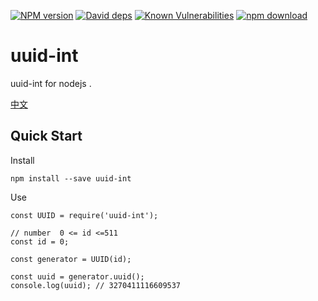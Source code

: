 [![NPM version][npm-image]][npm-url]
[![David deps][david-image]][david-url]
[![Known Vulnerabilities][snyk-image]][snyk-url]
[![npm download][download-image]][download-url]

[npm-image]: https://img.shields.io/npm/v/uuid-int.svg?style=flat-square
[npm-url]: https://npmjs.org/package/uuid-int
[travis-image]: https://img.shields.io/travis/wbget/uuid-int.svg?style=flat-square
[travis-url]: https://travis-ci.org/wbget/uuid-int
[codecov-image]: https://img.shields.io/codecov/c/github/wbget/uuid-int.svg?style=flat-square
[codecov-url]: https://codecov.io/github/wbget/uuid-int?branch=master
[david-image]: https://img.shields.io/david/wbget/uuid-int.svg?style=flat-square
[david-url]: https://david-dm.org/wbget/uuid-int
[snyk-image]: https://snyk.io/test/npm/uuid-int/badge.svg?style=flat-square
[snyk-url]: https://snyk.io/test/npm/uuid-int
[download-image]: https://img.shields.io/npm/dm/uuid-int.svg?style=flat-square
[download-url]: https://npmjs.org/package/uuid-int

# uuid-int

uuid-int for nodejs .

[中文](./README.zh-CN.md)

## Quick Start

Install

```
npm install --save uuid-int
```

Use

```
const UUID = require('uuid-int');

// number  0 <= id <=511
const id = 0;

const generator = UUID(id);

const uuid = generator.uuid();
console.log(uuid); // 3270411116609537
```
